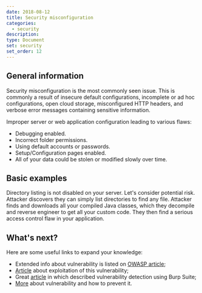 ```yaml
---
date: 2018-08-12
title: Security misconfiguration
categories:
  - security
description:
type: Document
set: security
set_order: 12
---
```


## General information

Security misconfiguration is the most commonly seen issue. This is commonly a result of insecure default configurations,
incomplete or ad hoc configurations, open cloud storage, misconfigured HTTP headers, and verbose error messages containing
sensitive information.

Improper server or web application configuration leading to various flaws:
* Debugging enabled.
* Incorrect folder permissions.
* Using default accounts or passwords.
* Setup/Configuration pages enabled.
* All of your data could be stolen or modified slowly over time.

## Basic examples

Directory listing is not disabled on your server. Let's consider potential risk.
Attacker discovers they can simply list directories to find any file. Attacker finds and downloads all your 
compiled Java classes, which they decompile and reverse engineer to get all your custom code. They then find a serious
access control flaw in your application.

## What's next?

Here are some useful links to expand your knowledge:
* Extended info about vulnerability is listed on [OWASP article](https://www.owasp.org/index.php/Top_10-2017_A6-Security_Misconfiguration);
* [Article](https://vitalflux.com/owasp-security-misconfiguration-classic-example-1/#prettyPhoto) about exploitation of this vulnerability;
* Great [article](https://support.portswigger.net/customer/portal/articles/1965728-using-burp-to-test-for-security-misconfiguration-issues) in which described vulnerability detection using Burp Suite;
* [More](https://hdivsecurity.com/owasp-security-misconfiguration) about vulnerability and how to prevent it.
